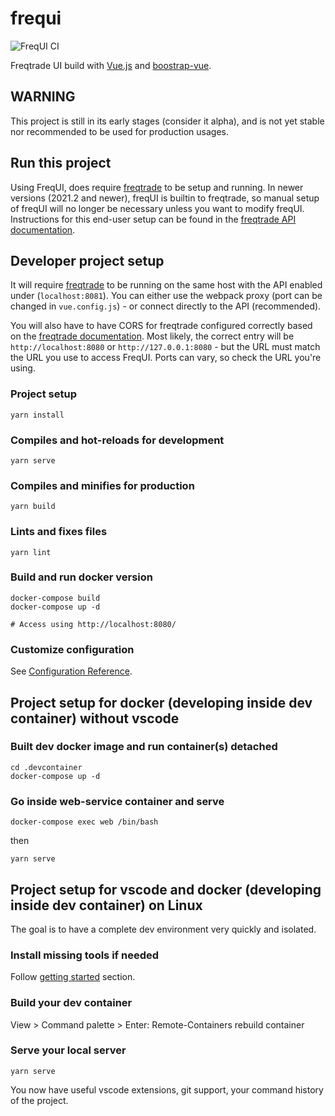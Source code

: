 # frequi

![FreqUI CI](https://github.com/freqtrade/frequi/workflows/FreqUI%20CI/badge.svg)

Freqtrade UI build with [Vue.js](https://vuejs.org/) and [boostrap-vue](https://bootstrap-vue.org/).

## WARNING

This project is still in its early stages (consider it alpha), and is not yet stable nor recommended to be used for production usages.

## Run this project

Using FreqUI, does require [freqtrade](https://github.com/freqtrade/freqtrade) to be setup and running.
In newer versions (2021.2 and newer), freqUI is builtin to freqtrade, so manual setup of freqUI will no longer be necessary unless you want to modify freqUI.
Instructions for this end-user setup can be found in the [freqtrade API documentation](https://www.freqtrade.io/en/stable/rest-api/).

## Developer project setup

It will require [freqtrade](https://github.com/freqtrade/freqtrade) to be running on the same host with the API enabled under (`localhost:8081`). You can either use the webpack proxy (port can be changed in `vue.config.js`) - or connect directly to the API (recommended).

You will also have to have CORS for freqtrade configured correctly based on the [freqtrade documentation](https://www.freqtrade.io/en/latest/rest-api/#cors).
Most likely, the correct entry will be `http://localhost:8080` or `http://127.0.0.1:8080` - but the URL must match the URL you use to access FreqUI.
Ports can vary, so check the URL you're using.

### Project setup

```
yarn install
```

### Compiles and hot-reloads for development

```
yarn serve
```

### Compiles and minifies for production

```
yarn build
```

### Lints and fixes files

```
yarn lint
```

### Build and run docker version

```
docker-compose build
docker-compose up -d

# Access using http://localhost:8080/
```


### Customize configuration

See [Configuration Reference](https://cli.vuejs.org/config/).

## Project setup for docker (developing inside dev container) without vscode

### Built dev docker image and run container(s) detached

```
cd .devcontainer
docker-compose up -d
```

### Go inside web-service container and serve

```
docker-compose exec web /bin/bash
```

then

```
yarn serve
```

## Project setup for vscode and docker (developing inside dev container) on Linux

The goal is to have a complete dev environment very quickly and isolated.

### Install missing tools if needed

Follow [getting started](https://code.visualstudio.com/docs/remote/containers#_getting-started) section.

### Build your dev container

View > Command palette > Enter: Remote-Containers rebuild container

### Serve your local server

```
yarn serve
```

You now have useful vscode extensions, git support, your command history of the project.
